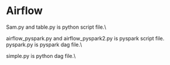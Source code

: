 # Airflow 
 Sam.py and table.py is python script file.\
 
 airflow_pyspark.py and airflow_pyspark2.py is pyspark script file.\
 pyspark.py is pyspark dag file.\
 
 simple.py is python dag file.\
